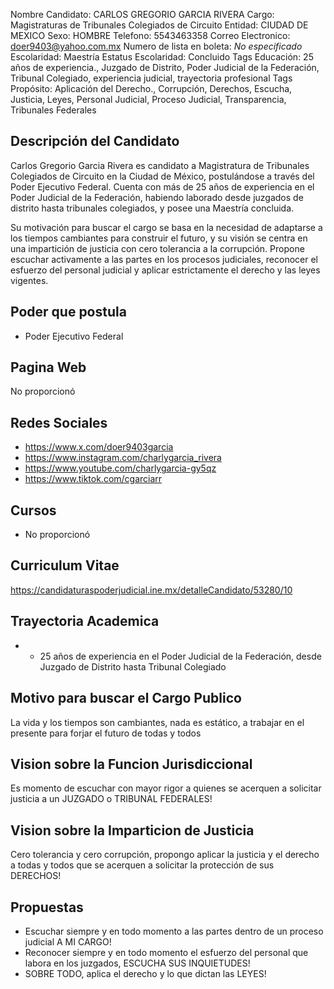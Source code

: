 Nombre Candidato: CARLOS GREGORIO GARCIA RIVERA
Cargo: Magistraturas de Tribunales Colegiados de Circuito
Entidad: CIUDAD DE MEXICO
Sexo: HOMBRE
Telefono: 5543463358
Correo Electronico: doer9403@yahoo.com.mx
Numero de lista en boleta: *No especificado*
Escolaridad: Maestría
Estatus Escolaridad: Concluido
Tags Educación: 25 años de experiencia., Juzgado de Distrito, Poder Judicial de la Federación, Tribunal Colegiado, experiencia judicial, trayectoria profesional
Tags Propósito: Aplicación del Derecho., Corrupción, Derechos, Escucha, Justicia, Leyes, Personal Judicial, Proceso Judicial, Transparencia, Tribunales Federales


## Descripción del Candidato 

Carlos Gregorio Garcia Rivera es candidato a Magistratura de Tribunales Colegiados de Circuito en la Ciudad de México, postulándose a través del Poder Ejecutivo Federal. Cuenta con más de 25 años de experiencia en el Poder Judicial de la Federación, habiendo laborado desde juzgados de distrito hasta tribunales colegiados, y posee una Maestría concluida.

Su motivación para buscar el cargo se basa en la necesidad de adaptarse a los tiempos cambiantes para construir el futuro, y su visión se centra en una impartición de justicia con cero tolerancia a la corrupción. Propone escuchar activamente a las partes en los procesos judiciales, reconocer el esfuerzo del personal judicial y aplicar estrictamente el derecho y las leyes vigentes.


## Poder que postula

- Poder Ejecutivo Federal


## Pagina Web

No proporcionó


## Redes Sociales

- https://www.x.com/doer9403garcia
- https://www.instagram.com/charlygarcia_rivera
- https://www.youtube.com/charlygarcia-gy5qz
- https://www.tiktok.com/cgarciarr


## Cursos

- No proporcionó


## Curriculum Vitae

https://candidaturaspoderjudicial.ine.mx/detalleCandidato/53280/10


## Trayectoria Academica

- + 25 años de experiencia en el Poder Judicial de la Federación, desde Juzgado de Distrito hasta Tribunal Colegiado


## Motivo para buscar el Cargo Publico

La vida y los tiempos son cambiantes, nada es estático, a trabajar en el presente para forjar el futuro de todas y todos


## Vision sobre la Funcion Jurisdiccional

Es momento de escuchar con mayor rigor a quienes se acerquen a solicitar justicia a un JUZGADO o TRIBUNAL FEDERALES!


## Vision sobre la Imparticion de Justicia

Cero tolerancia y cero corrupción, propongo aplicar la justicia y el derecho a todas y todos que se acerquen a solicitar la protección de sus DERECHOS!


## Propuestas

- Escuchar siempre y en todo momento a las partes dentro de un proceso judicial A MI CARGO!
- Reconocer siempre y en todo momento el esfuerzo del personal que labora en los juzgados, ESCUCHA SUS INQUIETUDES!
- SOBRE TODO, aplica el derecho y lo que dictan las LEYES!

